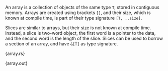 An array is a collection of objects of the same type `T`, stored in contiguous
memory. Arrays are created using brackets `[]`, and their size, which is known
at compile time, is part of their type signature `[T, ..size]`.

Slices are similar to arrays, but their size is not known at compile time.
Instead, a slice is two-word object, the first word is a pointer to the data,
and the second word is the length of the slice. Slices can be used to borrow a
section of an array, and have `&[T]` as type signature.

{array.rs}

{array.out}
